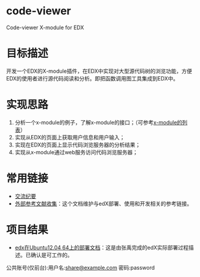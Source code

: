 code-viewer
===========

Code-viewer X-module for EDX

目标描述
============

开发一个EDX的X-module插件，在EDX中实现对大型源代码树的浏览功能，方便EDX的使用者进行源代码阅读和分析。即把函数调用图工具集成到EDX中。

实现思路
============

 1. 分析一个x-module的例子，了解x-module的接口；（可参考[x-module的列表](https://github.com/edx/edx-platform/tree/master/common/lib/xmodule/xmodule)）
 2. 实现从EDX的页面上获取用户信息和用户输入；
 3. 实现在EDX的页面上显示代码浏览服务器的分析结果；
 4. 实现从x-module通过web服务访问代码浏览服务器；

常用链接
========

 * [交流纪要](https://github.com/xyongcn/code-viewer/wiki/log)
 * [外部参考文献收集](https://github.com/xyongcn/code-viewer/blob/master/%E9%93%BE%E6%8E%A5%E6%95%B4%E7%90%86.md)：这个文档维护与edX部署、使用和开发相关的参考链接。

项目结果
===========
 * [edx在Ubuntu12.04 64上的部署文档](https://github.com/xyongcn/code-viewer/blob/master/%E9%83%A8%E7%BD%B2%E6%96%87%E6%A1%A3.md)：这是由张禹完成的edX实际部署过程描述。已确认是可工作的。
 
 公共账号(仅前台):用户名:share@example.com    密码:password
